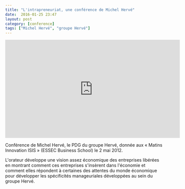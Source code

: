 ```yaml
---
title: "L'intrapreneuriat, une conférence de Michel Hervé"
date:  2016-01-25 23:47
layout: post
category: [conference]
tags: ["Michel Hervé", "groupe Hervé"]
---
```


<iframe width="560" height="315" src="https://www.youtube.com/embed/vvIqqE5lrjU?rel=0&amp;showinfo=0" frameborder="0" allowfullscreen></iframe>

<p>Conférence de Michel Hervé, le PDG du groupe Hervé, donnée aux « Matins Innovation ISIS » (ESSEC Business School) le 2 mai 2012.</p>

<p>L'orateur développe une vision assez économique des entreprises libérées en montrant comment ces entreprises s'insèrent dans l'économie et comment elles répondent à certaines des attentes du monde économique pour développer les spécificités manageuriales développées au sein du groupe Hervé.</p>
